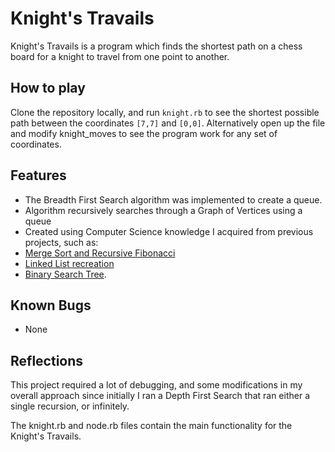 # Knight's Travails

Knight's Travails is a program which finds the shortest path on a chess board for a knight to travel from one point to another. 

## How to play

Clone the repository locally, and run `knight.rb` to see the shortest possible path between the coordinates `[7,7]` and `[0,0]`. Alternatively open up the file and modify knight_moves to see the program work for any set of coordinates. 

## Features

- The Breadth First Search algorithm was implemented to create a queue.
- Algorithm recursively searches through a Graph of Vertices using a queue
- Created using Computer Science knowledge I acquired from previous projects, such as:
-   [Merge Sort and Recursive Fibonacci](https://github.com/mgrigoriev8109/recursion)
-   [Linked List recreation](https://github.com/mgrigoriev8109/linked_lists)
-   [Binary Search Tree](https://github.com/mgrigoriev8109/binary-search-trees).

## Known Bugs

- None

## Reflections

This project required a lot of debugging, and some modifications in my overall approach since initially I ran a Depth First Search that ran either a single recursion, or infinitely.

The knight.rb and node.rb files contain the main functionality for the Knight's Travails.


